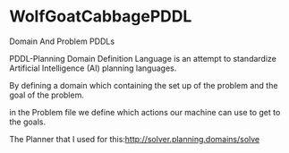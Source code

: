 # WolfGoatCabbagePDDL
Domain And Problem PDDLs


PDDL-Planning Domain Definition Language 
 is an attempt to standardize Artificial Intelligence (AI) planning languages.
 
 By defining a domain which containing the set up of the problem and the goal of the problem.
 
 in the Problem file we define which actions our machine can use to get to the goals.
 
 The Planner that I used for this:http://solver.planning.domains/solve


 
 
